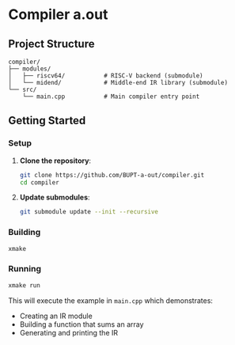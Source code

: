 # Compiler a.out


## Project Structure

```
compiler/
├── modules/
│   ├── riscv64/           # RISC-V backend (submodule)
│   └── midend/            # Middle-end IR library (submodule)
└── src/
    └── main.cpp           # Main compiler entry point
```

## Getting Started

### Setup

1. **Clone the repository**:
   ```bash
   git clone https://github.com/BUPT-a-out/compiler.git
   cd compiler
   ```

2. **Update submodules**:
   ```bash
   git submodule update --init --recursive
   ```

### Building

```bash
xmake
```

### Running

```bash
xmake run
```

This will execute the example in `main.cpp` which demonstrates:
- Creating an IR module
- Building a function that sums an array
- Generating and printing the IR


